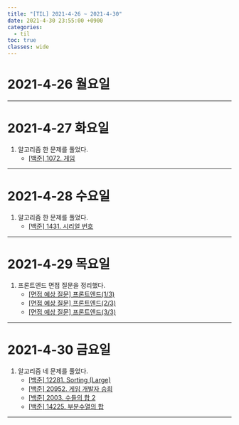 ```yaml
---
title: "[TIL] 2021-4-26 ~ 2021-4-30"
date: 2021-4-30 23:55:00 +0900
categories:
  - til
toc: true
classes: wide
---
```


# 2021-4-26 월요일

---

# 2021-4-27 화요일

1. 알고리즘 한 문제를 풀었다.
    - [[백준] 1072. 게임](https://ddb8036631.github.io/boj/1072_게임)

---

# 2021-4-28 수요일

1. 알고리즘 한 문제를 풀었다.
    - [[백준] 1431. 시리얼 번호](https://ddb8036631.github.io/boj/1431_시리얼-번호)

---

# 2021-4-29 목요일

1. 프론트엔드 면접 질문을 정리했다.
    - [[면접 예상 질문] 프론트엔드(1/3)](https://ddb8036631.github.io/question/프론트엔드-1)
    - [[면접 예상 질문] 프론트엔드(2/3)](https://ddb8036631.github.io/question/프론트엔드-2)
    - [[면접 예상 질문] 프론트엔드(3/3)](https://ddb8036631.github.io/question/프론트엔드-3)

---

# 2021-4-30 금요일

1. 알고리즘 네 문제를 풀었다.
    - [[백준] 12281. Sorting (Large)](https://ddb8036631.github.io/boj/12281_Sorting-(Large))
    - [[백준] 20952. 게임 개발자 승희](https://ddb8036631.github.io/boj/20952_게임-개발자-승희)
    - [[백준] 2003. 수들의 합 2](https://ddb8036631.github.io/boj/2003_수들의-합-2)
    - [[백준] 14225. 부분수열의 합](https://ddb8036631.github.io/boj/14225_부분수열의-합)

---